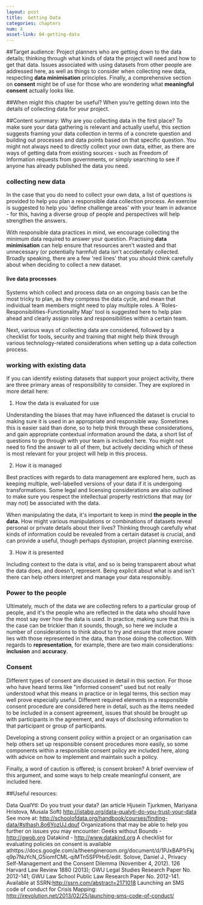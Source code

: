 ```yaml
---
layout: post
title:  Getting Data
categories: chapters
num: 4
asset-link: 04-getting-data
---
```


##Target audience:
Project planners who are getting down to the data details; thinking through what kinds of data the project will need and how to get that data. Issues associated with using datasets from other people are addressed here, as well as things to consider when collecting new data, respecting **data minimisation** principles. Finally, a comprehensive section on **consent** might be of use for those who are wondering what **meaningful consent** actually looks like.

##When might this chapter be useful?
When you’re getting down into the details of collecting data for your project. 

##Content summary:
Why are you collecting data in the first place? To make sure your data gathering is relevant and actually useful, this section suggests framing your data collection in terms of a concrete question and building out processes and data points based on that specific question. You might not always need to directly collect your own data, either, as there are ways of getting data from existing sources - such as Freedom of Information requests from governments, or simply searching to see if anyone has already published the data you need.

### collecting new data

In the case that you do need to collect your own data, a list of questions is provided to help you plan a responsible data collection process. An exercise is suggested to help you 'define challenge areas' with your team in advance - for this, having a diverse group of people and perspectives will help strengthen the answers.

With responsible data practices in mind, we encourage collecting the minimum data required to answer your question. Practising **data minimisation** can help ensure that resources aren't wasted and that unnecessary (or potentially harmful) data isn't accidentally collected. Broadly speaking, there are a few 'red lines' that you should think carefully about when deciding to collect a new dataset.

#### live data processes 

Systems which collect and process data on an ongoing basis can be the most tricky to plan, as they compress the data cycle, and mean that individual team members might need to play multiple roles. A 'Roles-Responsibilities-Functionality Map' tool is suggested here to help plan ahead and clearly assign roles and responsibilities within a certain team.

Next, various ways of collecting data are considered, followed by a checklist for tools, security and training that might help think through various technology-related considerations when setting up a data collection process. 

### working with existing data

If you can identify existing datasets that support your project activity, there are three primary areas of responsibility to consider. They are explored in more detail here:

1. How the data is evaluated for use 

Understanding the biases that may have influenced the dataset is crucial to making sure it is used in an appropriate and responsible way. Sometimes this is easier said than done, so to help think through these considerations, and gain appropriate contextual information around the data, a short list of questions to go through with your team is included here. You might not need to find the answer to all of them, but actively deciding which of these is most relevant for your project will help in this process. 

2. How it is managed

Best practices with regards to data management are explored here, such as keeping multiple, well-labelled versions of your data if it is undergoing transformations. Some legal and licensing considerations are also outlined to make sure you respect the intellectual property restrictions that may (or may not) be associated with the data.

When manipulating the data, it's important to keep in mind **the people in the data.** How might various manipulations or combinations of datasets reveal personal or private details about their lives? Thinking through carefully what kinds of information could be revealed from a certain dataset is crucial, and can provide a useful, though perhaps dystopian, project planning exercise.

3. How it is presented

Including context to the data is vital, and so is being transparent about what the data does, and doesn't, represent. Being explicit about what is and isn't there can help others interpret and manage your data responsibly.

### Power to the people 

Ultimately, much of the data we are collecting refers to a particular group of people, and it's the people who are reflected in the data who should have the most say over how the data is used. In practice, making sure that this is the case can be trickier than it sounds, though, so here we include a number of considerations to think about to try and ensure that more power lies with those represented in the data, than those doing the collection. With regards to **representation**, for example, there are two main considerations: **inclusion** and **accuracy**.

### Consent

Different types of consent are discussed in detail in this section. For those who have heard terms like "informed consent" used but not really understood what this means in practice or in legal terms, this section may well prove especially useful. Different required elements in a responsible consent procedure are considered here in detail, such as the items needed to be included in a consent agreement, issues that should be brought up with participants in the agreement, and ways of disclosing information to that participant or group of participants. 

Developing a strong consent policy within a project or an organisation can help others set up responsible consent procedures more easily, so some components within a responsible consent policy are included here, along with advice on how to implement and maintain such a policy.

Finally, a word of caution is offered; is consent broken? A brief overview of this argument, and some ways to help create meaningful consent, are included here.

##Useful resources:

Data QualYtI: Do you trust your data? (an article Hjusein Tjurkmen, Mariyana Hristova, Musala Soft) http://istabg.org/data-qualyti-do-you-trust-your-data
See more at: http://schoolofdata.org/handbook/courses/finding-data/#sthash.8o6YozUJ.dpuf
Organizations that may be able to help you further on issues you may encounter:
Geeks without Bounds - http://gwob.org Datakind - http://www.datakind.org
A checklist for evaluating policies on consent is available athttps://docs.google.com/a/theengineroom.org/document/d/1PJxBAP1rFkjq9p7NuYcN_G5iomfCML-qiMTn5SPPHxE/edit.
Solove, Daniel J., Privacy Self-Management and the Consent Dilemma (November 4, 2012). 126 Harvard Law Review 1880 (2013); GWU Legal Studies Research Paper No. 2012-141; GWU Law School Public Law Research Paper No. 2012-141. Available at SSRN:http://ssrn.com/abstract=2171018
Launching an SMS code of conduct for Crisis Mapping: http://irevolution.net/2013/02/25/launching-sms-code-of-conduct/
